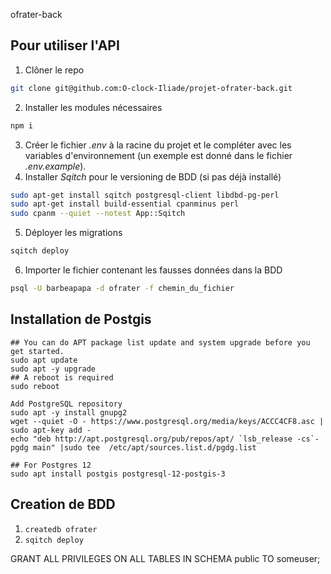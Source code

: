 ofrater-back

## Pour utiliser l'API

1. Clôner le repo
``` bash
git clone git@github.com:O-clock-Iliade/projet-ofrater-back.git
```
2. Installer les modules nécessaires
``` bash
npm i
```
3. Créer le fichier _.env_ à la racine du projet et le compléter avec les variables d'environnement (un exemple est donné dans le fichier _.env.example_).
4. Installer _Sqitch_ pour le versioning de BDD (si pas déjà installé)
``` bash
sudo apt-get install sqitch postgresql-client libdbd-pg-perl
sudo apt-get install build-essential cpanminus perl
sudo cpanm --quiet --notest App::Sqitch
```
5. Déployer les migrations
``` bash
sqitch deploy
```
6. Importer le fichier contenant les fausses données dans la BDD
``` bash
psql -U barbeapapa -d ofrater -f chemin_du_fichier
```


## Installation de Postgis

```
## You can do APT package list update and system upgrade before you get started.
sudo apt update
sudo apt -y upgrade
## A reboot is required
sudo reboot

Add PostgreSQL repository
sudo apt -y install gnupg2
wget --quiet -O - https://www.postgresql.org/media/keys/ACCC4CF8.asc | sudo apt-key add -
echo "deb http://apt.postgresql.org/pub/repos/apt/ `lsb_release -cs`-pgdg main" |sudo tee  /etc/apt/sources.list.d/pgdg.list

## For Postgres 12
sudo apt install postgis postgresql-12-postgis-3
```

## Creation de BDD

1. `createdb ofrater`
2. `sqitch deploy`

GRANT ALL PRIVILEGES ON ALL TABLES IN SCHEMA public TO someuser;